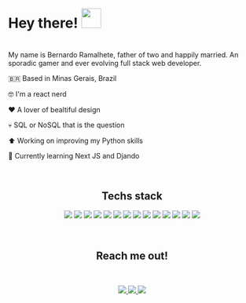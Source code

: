 <div>

<h1> Hey there! <img src='https://camo.githubusercontent.com/e8e7b06ecf583bc040eb60e44eb5b8e0ecc5421320a92929ce21522dbc34c891/68747470733a2f2f6d656469612e67697068792e636f6d2f6d656469612f6876524a434c467a6361737252346961377a2f67697068792e676966' width='40'/><h1>

  </div>
<div>

  <p>My name is Bernardo Ramalhete, father of two and happily married. An sporadic gamer and ever evolving full stack web developer.</p>

  </div>
  
<div>
<p>🇧🇷 Based in Minas Gerais, Brazil</p>
<p>🤓 I'm a react nerd</p>
<p>❤️ A lover of bealtiful design</p>
<p>💀 SQL or NoSQL that is the question</p>
<p>⬆️ Working on improving my Python skills</p>
<p>🌱 Currently learning Next JS and Djando</p>
</div>
<p>&nbsp</p>

<h2></h2>

<div align="center">
<h2>Techs stack</h2>
<img src='https://img.shields.io/badge/MongoDB-4EA94B?style=for-the-badge&logo=mongodb&logoColor=white'/>
<img src='https://img.shields.io/badge/React-20232A?style=for-the-badge&logo=react&logoColor=61DAFB'/>
<img src='https://img.shields.io/badge/MySQL-005C84?style=for-the-badge&logo=mysql&logoColor=white'/>
<img src='https://img.shields.io/badge/SQLite-07405E?style=for-the-badge&logo=sqlite&logoColor=white'/>
<img src='https://img.shields.io/badge/JavaScript-323330?style=for-the-badge&logo=javascript&logoColor=F7DF1E'/>
<img src='https://img.shields.io/badge/GIT-E44C30?style=for-the-badge&logo=git&logoColor=white'/>
<img src='https://img.shields.io/badge/Node.js-339933?style=for-the-badge&logo=nodedotjs&logoColor=white'/>
<img src='https://img.shields.io/badge/npm-CB3837?style=for-the-badge&logo=npm&logoColor=white'/>
<img src='https://img.shields.io/badge/Express.js-000000?style=for-the-badge&logo=express&logoColor=white'/>
<img src='https://img.shields.io/badge/firebase-ffca28?style=for-the-badge&logo=firebase&logoColor=black'/>
<img src='https://img.shields.io/badge/CSS3-1572B6?style=for-the-badge&logo=css3&logoColor=white'/>
<img src='https://img.shields.io/badge/HTML5-E34F26?style=for-the-badge&logo=html5&logoColor=white'/>
<img src='https://img.shields.io/badge/Linux-FCC624?style=for-the-badge&logo=linux&logoColor=black'/>
<img src='https://img.shields.io/badge/Windows-0078D6?style=for-the-badge&logo=windows&logoColor=white'/>
</div>
<p>&nbsp</p>

<h2></h2>

<div align="center">
<h2>Reach me out!</h2>
<p>&nbsp</p>
<a href='www.linkedin.com/in/bernardo-ramalhete'>

<img src='https://img.shields.io/badge/LinkedIn-0077B5?style=for-the-badge&logo=linkedin&logoColor=white' />

</a>

<a href='https://bernardo-ramalhete-portfolio.web.app/'>

<img src='https://img.shields.io/badge/website-000000?style=for-the-badge&logo=About.me&logoColor=white'/>

</a>

<a href='mailto:fb@hsjonline.com?subject=Hello Bernardo, from GitHub'>

<img src='https://img.shields.io/badge/Gmail-D14836?style=for-the-badge&logo=gmail&logoColor=white'/>

</a>
</div>

